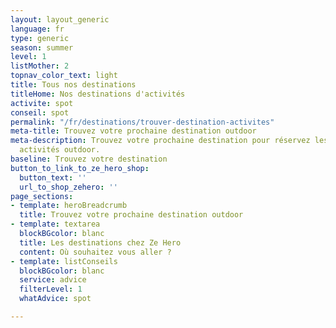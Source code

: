 ```yaml
---
layout: layout_generic
language: fr
type: generic
season: summer
level: 1
listMother: 2
topnav_color_text: light
title: Tous nos destinations
titleHome: Nos destinations d'activités
activite: spot
conseil: spot
permalink: "/fr/destinations/trouver-destination-activites"
meta-title: Trouvez votre prochaine destination outdoor
meta-description: Trouvez votre prochaine destination pour réservez les meilleurs
  activités outdoor.
baseline: Trouvez votre destination
button_to_link_to_ze_hero_shop:
  button_text: ''
  url_to_shop_zehero: ''
page_sections:
- template: heroBreadcrumb
  title: Trouvez votre prochaine destination outdoor
- template: textarea
  blockBGcolor: blanc
  title: Les destinations chez Ze Hero
  content: Où souhaitez vous aller ?
- template: listConseils
  blockBGcolor: blanc
  service: advice
  filterLevel: 1
  whatAdvice: spot

---
```

